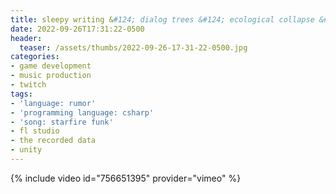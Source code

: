 ```yaml
---
title: sleepy writing &#124; dialog trees &#124; ecological collapse &#124; day 13
date: 2022-09-26T17:31:22-0500
header:
  teaser: /assets/thumbs/2022-09-26-17-31-22-0500.jpg
categories:
- game development
- music production
- twitch
tags:
- 'language: rumor'
- 'programming language: csharp'
- 'song: starfire funk'
- fl studio
- the recorded data
- unity
---
```

{% include video id="756651395" provider="vimeo" %}
